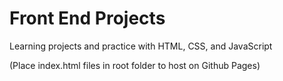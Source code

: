 # Front End Projects
 Learning projects and practice with HTML, CSS, and JavaScript

(Place index.html files in root folder to host on Github Pages)